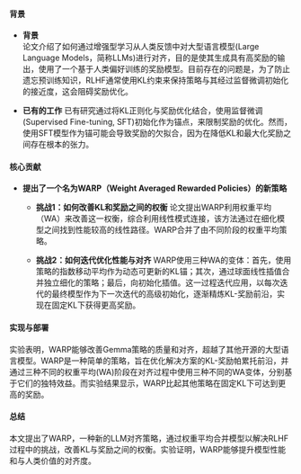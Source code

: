#### 背景
- **背景**       
    论文介绍了如何通过增强型学习从人类反馈中对大型语言模型(Large Language Models，简称LLMs)进行对齐，目的是使其生成具有高奖励的输出，使用了一个基于人类偏好训练的奖励模型。目前存在的问题是，为了防止遗忘预训练知识，RLHF通常使用KL约束来保持策略与其经过监督微调初始化的接近度，这会阻碍奖励优化。

- **已有的工作**
    已有研究通过将KL正则化与奖励优化结合，使用监督微调(Supervised Fine-tuning, SFT)初始化作为锚点，来限制奖励的优化。然而，使用SFT模型作为锚可能会导致奖励的欠拟合，因为在降低KL和最大化奖励之间存在根本的张力。

#### 核心贡献
- **提出了一个名为WARP（Weight Averaged Rewarded Policies）的新策略**
    - **挑战1：如何改善KL和奖励之间的权衡**
        论文提出WARP利用权重平均（WA）来改善这一权衡，综合利用线性模式连接，该方法通过在细化模型之间找到性能较高的线性路径。WARP合并了由不同阶段的权重平均策略。
    
    - **挑战2：如何迭代优化性能与对齐**
        WARP使用三种WA的变体：首先，使用策略的指数移动平均作为动态可更新的KL锚；其次，通过球面线性插值合并独立细化的策略；最后，向初始化插值。这一过程迭代应用，以每次迭代的最终模型作为下一次迭代的高级初始化，逐渐精炼KL-奖励前沿，实现在固定KL下获得更高奖励。

#### 实现与部署
实验表明，WARP能够改善Gemma策略的质量和对齐，超越了其他开源的大型语言模型。WARP是一种简单的策略，旨在优化解决方案的KL-奖励帕累托前沿，并通过三种不同的权重平均(WA)阶段在对齐过程中使用三种不同的WA变体，分别基于它们的独特效益。而实验结果显示，WARP比起其他策略在固定KL下可达到更高的奖励。

#### 总结
本文提出了WARP，一种新的LLM对齐策略，通过权重平均合并模型以解决RLHF过程中的挑战，改善KL与奖励之间的权衡。实验证明，WARP能够提升模型性能和与人类价值的对齐度。
